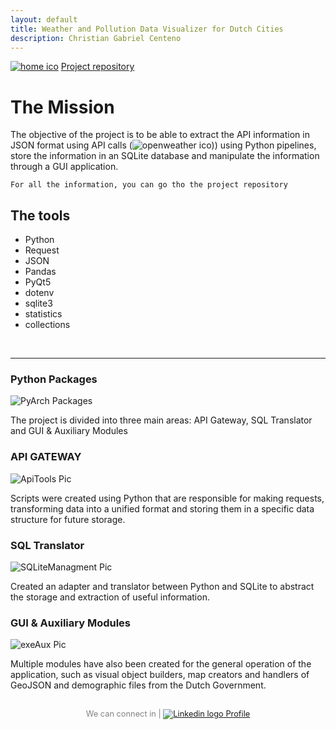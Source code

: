 ```yaml
---
layout: default
title: Weather and Pollution Data Visualizer for Dutch Cities
description: Christian Gabriel Centeno
---
```


<link rel="stylesheet" href="/assets/css/style.css">

<div class="project-buttons-header">
  <a href="{{ site.baseurl }}/index.html"><img src="{{ site.baseurl }}/assets/img/Main/home-ico.png" alt="home ico" class="logo-home"></a>
  <a href="https://github.com/ChristianGCenteno/weatherAPI" class="take-look">Project repository</a> <!-- Where I put my repo -->
</div>

# The Mission

<div class="project-mision">
  <p>The objective of the project is to be able to extract the API information in JSON format using API calls (<img src="{{ site.baseurl }}/assets/img/Weather-API/openweather-ico.png" alt="openweather ico" class="logo-text">)) using Python pipelines, store the information in an SQLite database and manipulate the information through a GUI application.</p>
</div>


```
For all the information, you can go tho the project repository
```

## The tools

<div class="tools-box">
  
  <ul class="ul-to-tag">
    <li class="li-to-tag">Python</li>
    <li class="li-to-tag">Request</li>
	<li class="li-to-tag">JSON</li>
    <li class="li-to-tag">Pandas</li>
    <li class="li-to-tag">PyQt5</li>
	<li class="li-to-tag">dotenv</li>
    <li class="li-to-tag">sqlite3</li>
	<li class="li-to-tag">statistics</li>
	<li class="li-to-tag">collections</li>
  </ul>
  
</div>
  
<br>

* * *


### Python Packages 

<div class="pages-describe-box">
 
  <div class="pages-project-img">
    <img src="{{ site.baseurl }}/assets/img/Weather-API/Packages.png" alt="PyArch Packages"> <!-- <= Where I put the project img -->
  </div>
  <div class="pages-project-info">
    <!-- <h3>Su</h3> -->
      <p>The project is divided into three main areas: API Gateway, SQL Translator and GUI & Auxiliary Modules</p>
  </div>
</div>

### API GATEWAY

<div class="pages-describe-box">
 
  <div class="pages-project-img">
    <img src="{{ site.baseurl }}/assets/img/Weather-API/ApiTools.png" alt="ApiTools Pic"> <!-- <= Where I put the project img -->
  </div>
  <div class="pages-project-info">
    <!-- <h3>Su</h3> -->
      <p>Scripts were created using Python that are responsible for making requests, transforming data into a unified format and storing them in a specific data structure for future storage.</p>
  </div>
  
</div>

### SQL Translator

<div class="pages-describe-box">
 
  <div class="pages-project-img">
    <img src="{{ site.baseurl }}/assets/img/Weather-API/SQLiteManagment.png" alt="SQLiteManagment Pic"> <!-- <= Where I put the project img -->
  </div>
  <div class="pages-project-info">
    <!-- <h3>Su</h3> -->
      <p>Created an adapter and translator between Python and SQLite to abstract the storage and extraction of useful information.</p>
  </div>
  
</div>

### GUI & Auxiliary Modules

<div class="pages-describe-box">
 
  <div class="pages-project-img">
    <img src="{{ site.baseurl }}/assets/img/Weather-API/exeAux.png" alt="exeAux Pic"> <!-- <= Where I put the project img -->
  </div>
  <div class="pages-project-info">
    <!-- <h3>Su</h3> -->
      <p>Multiple modules have also been created for the general operation of the application, such as visual object builders, map creators and handlers of GeoJSON and demographic files from the Dutch Government.</p>
  </div>
  
</div>

<!-- END -->
    
<!-- Custom footer -->
<div class="custom-footer" style="text-align: center; padding: 1rem; font-size: 0.8rem; color: gray;">
  We can connect in | 
  <a href="https://www.linkedin.com/in/christian-gabriel-centeno-0b19aa2a1" target="_blank">
    <img src="{{ site.baseurl }}/assets/img/Main/linkedin-ico.png" alt="Linkedin logo" class="logo-text"> Profile
  </a>
</div>